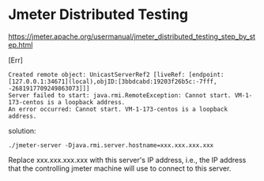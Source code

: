 # Jmeter Distributed Testing
https://jmeter.apache.org/usermanual/jmeter_distributed_testing_step_by_step.html

[Err] 
```
Created remote object: UnicastServerRef2 [liveRef: [endpoint:[127.0.0.1:34671](local),objID:[3bbdcabd:19203f26b5c:-7fff, -2681917709249863073]]]
Server failed to start: java.rmi.RemoteException: Cannot start. VM-1-173-centos is a loopback address.
An error occurred: Cannot start. VM-1-173-centos is a loopback address.
```

solution:
```
./jmeter-server -Djava.rmi.server.hostname=xxx.xxx.xxx.xxx
```
Replace xxx.xxx.xxx.xxx with this server's IP address, i.e., the IP address that the controlling jmeter machine will use to connect to this server.
